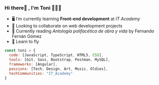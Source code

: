 ### Hi there👋 , I'm Toni 👨🏻‍💻 

- 🖥 I’m currently learning <b>Front-end development</b> at <em>IT Academy</em>
- 💭 Looking to collaborate on web development projects
- 📖 Currently reading <em>Antología polifacética de obra y vida</em> by Fernando Fernán Gómez
- 🚀 Learn to fly 

```javascript
const toni = {
  code: [JavaScript, TypeScript, HTML5, CSS],
  tools: [Git, Sass, Bootstrap, Postman, MySQL],
  frameworks: [Angular],
  passions: [Tech, Design, Art, Music, Oldies],
  techCommunities: "IT_Academy"
}
```

<!--
**tonimjdev/tonimjdev** is a ✨ _special_ ✨ repository because its `README.md` (this file) appears on your GitHub profile.

Here are some ideas to get you started:

- 🔭 I’m currently working on ...
- 🌱 I’m currently learning ...
- 👯 I’m looking to collaborate on ...
- 🤔 I’m looking for help with ...
- 💬 Ask me about ...
- 📫 How to reach me: ...
- 😄 Pronouns: ...
- ⚡ Fun fact: ...
-->
